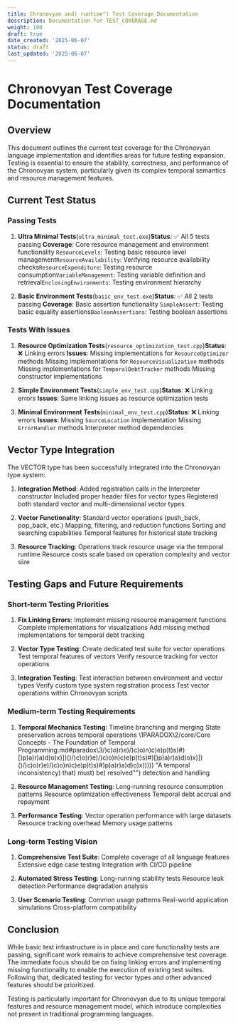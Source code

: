 ```yaml
---
title: Chronovyan and) runtime") Test Coverage Documentation
description: Documentation for TEST_COVERAGE.md
weight: 100
draft: true
date_created: '2025-06-07'
status: draft
last_updated: '2025-06-07'
---
```


# Chronovyan Test Coverage Documentation

## Overview

This document outlines the current test coverage for the Chronovyan language implementation and identifies areas for future testing expansion. Testing is essential to ensure the stability, correctness, and performance of the Chronovyan system, particularly given its complex temporal semantics and resource management features.

## Current Test Status

### Passing Tests

1. **Ultra Minimal Tests**(`ultra_minimal_test.exe`)**Status**: ✅ All 5 tests passing
    **Coverage**: Core resource management and environment functionality
      `ResourceLevels`: Testing basic resource level management`ResourceAvailability`: Verifying resource availability checks`ResourceExpenditure`: Testing resource consumption`VariableManagement`: Testing variable definition and retrieval`EnclosingEnvironments`: Testing environment hierarchy

2. **Basic Environment Tests**(`basic_env_test.exe`)**Status**: ✅ All 2 tests passing
    **Coverage**: Basic assertion functionality
      `SimpleAssert`: Testing basic equality assertions`BooleanAssertions`: Testing boolean assertions

### Tests With Issues

1. **Resource Optimization Tests**(`resource_optimization_test.cpp`)**Status**: ❌ Linking errors
    **Issues**:
      Missing implementations for `ResourceOptimizer` methods
      Missing implementations for `ResourceVisualization` methods
      Missing implementations for `TemporalDebtTracker` methods
      Missing constructor implementations

2. **Simple Environment Tests**(`simple_env_test.cpp`)**Status**: ❌ Linking errors
    **Issues**:
      Same linking issues as resource optimization tests

3. **Minimal Environment Tests**(`minimal_env_test.cpp`)**Status**: ❌ Linking errors
    **Issues**:
      Missing `SourceLocation` implementation
      Missing `ErrorHandler` methods
      Interpreter method dependencies

## Vector Type Integration

The VECTOR type has been successfully integrated into the Chronovyan type system:

1. **Integration Method**:
    Added registration calls in the Interpreter constructor
    Included proper header files for vector types
    Registered both standard vector and multi-dimensional vector types

2. **Vector Functionality**:
    Standard vector operations (push_back, pop_back, etc.)
    Mapping, filtering, and reduction functions
    Sorting and searching capabilities
    Temporal features for historical state tracking

3. **Resource Tracking**:
    Operations track resource usage via the temporal runtime
    Resource costs scale based on operation complexity and vector size

## Testing Gaps and Future Requirements

### Short-term Testing Priorities

1. **Fix Linking Errors**:
    Implement missing resource management functions
    Complete implementations for visualizations
    Add missing method implementations for temporal debt tracking

2. **Vector Type Testing**:
    Create dedicated test suite for vector operations
    Test temporal features of vectors
    Verify resource tracking for vector operations

3. **Integration Testing**:
    Test interaction between environment and vector types
    Verify custom type system registration process
    Test vector operations within Chronovyan scripts

### Medium-term Testing Requirements

1. **Temporal Mechanics Testing**:
    Timeline branching and merging
    State preservation across temporal operations
    \1PARADOX\2/core/Core Concepts - The Foundation of Temporal Programming.md#paradox\3/)c)o)r)e)/)c)o)n)c)e)p)t)s)#)[)p)a)r)a)d)o)x)])()/)c)o)r)e)/)c)o)n)c)e)p)t)s)#)[)p)a)r)a)d)o)x)])()/)c)o)r)e)/)c)o)n)c)e)p)t)s)#)p)a)r)a)d)o)x))))) "A temporal inconsistency) that) must) be) resolved"") detection and handling

2. **Resource Management Testing**:
    Long-running resource consumption patterns
    Resource optimization effectiveness
    Temporal debt accrual and repayment

3. **Performance Testing**:
    Vector operation performance with large datasets
    Resource tracking overhead
    Memory usage patterns

### Long-term Testing Vision

1. **Comprehensive Test Suite**:
    Complete coverage of all language features
    Extensive edge case testing
    Integration with CI/CD pipeline

2. **Automated Stress Testing**:
    Long-running stability tests
    Resource leak detection
    Performance degradation analysis

3. **User Scenario Testing**:
    Common usage patterns
    Real-world application simulations
    Cross-platform compatibility

## Conclusion

While basic test infrastructure is in place and core functionality tests are passing, significant work remains to achieve comprehensive test coverage. The immediate focus should be on fixing linking errors and implementing missing functionality to enable the execution of existing test suites. Following that, dedicated testing for vector types and other advanced features should be prioritized.

Testing is particularly important for Chronovyan due to its unique temporal features and resource management model, which introduce complexities not present in traditional programming languages.